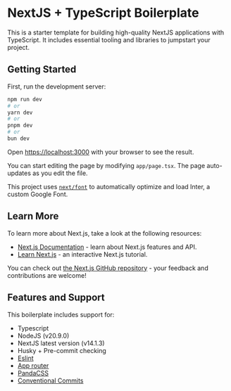 # NextJS + TypeScript Boilerplate

This is a starter template for building high-quality NextJS applications with TypeScript. It includes essential tooling and libraries to jumpstart your project.

## Getting Started

First, run the development server:

```bash
npm run dev
# or
yarn dev
# or
pnpm dev
# or
bun dev
```

Open [https://localhost:3000](https://localhost:3000) with your browser to see the result.

You can start editing the page by modifying `app/page.tsx`. The page auto-updates as you edit the file.

This project uses [`next/font`](https://nextjs.org/docs/basic-features/font-optimization) to automatically optimize and load Inter, a custom Google Font.

## Learn More

To learn more about Next.js, take a look at the following resources:

- [Next.js Documentation](https://nextjs.org/docs) - learn about Next.js features and API.
- [Learn Next.js](https://nextjs.org/learn) - an interactive Next.js tutorial.

You can check out [the Next.js GitHub repository](https://github.com/vercel/next.js/) - your feedback and contributions are welcome!

## Features and Support

This boilerplate includes support for:

- Typescript
- NodeJS (v20.9.0)
- NextJS latest version (v14.1.3)
- Husky + Pre-commit checking
- [Eslint](https://eslint.org/)
- [App router](https://nextjs.org/docs/app)
- [PandaCSS](https://panda-css.com/docs/installation/nextjs?value=app-dir)
- [Conventional Commits](https://www.conventionalcommits.org/en/v1.0.0/)
